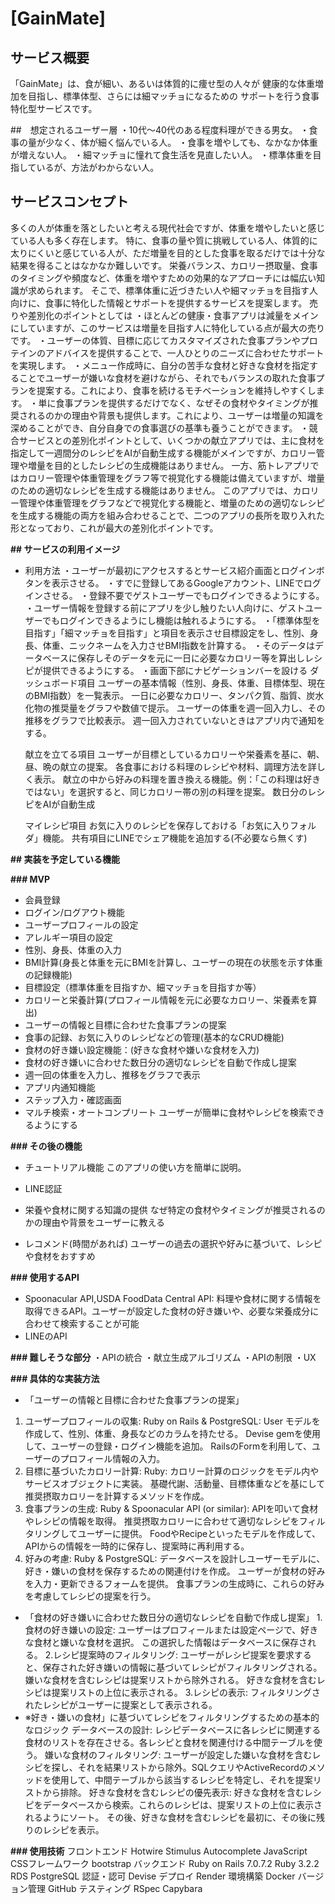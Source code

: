 # [GainMate]
## サービス概要
「GainMate」は、食が細い、あるいは体質的に痩せ型の人々が
健康的な体重増加を目指し、標準体型、さらには細マッチョになるための
サポートを行う食事特化型サービスです。

##　想定されるユーザー層
・10代～40代のある程度料理ができる男女。
・食事の量が少なく、体が細く悩んでいる人。
・食事を増やしても、なかなか体重が増えない人。
・細マッチョに憧れて食生活を見直したい人。
・標準体重を目指しているが、方法がわからない人。
## サービスコンセプト
多くの人が体重を落としたいと考える現代社会ですが、体重を増やしたいと感じている人も多く存在します。
特に、食事の量や質に挑戦している人、体質的に太りにくいと感じている人が、ただ増量を目的とした食事を取るだけでは十分な結果を得ることはなかなか難しいです。
栄養バランス、カロリー摂取量、食事のタイミングや頻度など、体重を増やすための効果的なアプローチには幅広い知識が求められます。
そこで、標準体重に近づきたい人や細マッチョを目指す人向けに、食事に特化した情報とサポートを提供するサービスを提案します。
売りや差別化のポイントとしては
・ほとんどの健康・食事アプリは減量をメインにしていますが、このサービスは増量を目指す人に特化している点が最大の売りです。
・ユーザーの体質、目標に応じてカスタマイズされた食事プランやプロテインのアドバイスを提供することで、一人ひとりのニーズに合わせたサポートを実現します。
・メニュー作成時に、自分の苦手な食材と好きな食材を指定することでユーザーが嫌いな食材を避けながら、それでもバランスの取れた食事プランを提案する。これにより、食事を続けるモチベーションを維持しやすくします。
・単に食事プランを提供するだけでなく、なぜその食材やタイミングが推奨されるのかの理由や背景も提供します。これにより、ユーザーは増量の知識を深めることができ、自分自身での食事選びの基準も養うことができます。
・競合サービスとの差別化ポイントとして、いくつかの献立アプリでは、主に食材を指定して一週間分のレシピをAIが自動生成する機能がメインですが、カロリー管理や増量を目的としたレシピの生成機能はありません。
一方、筋トレアプリではカロリー管理や体重管理をグラフ等で視覚化する機能は備えていますが、増量のための適切なレシピを生成する機能はありません。
このアプリでは、カロリー管理や体重管理をグラフなどで視覚化する機能と、増量のための適切なレシピを生成する機能の両方を組み合わせることで、二つのアプリの長所を取り入れた形となっており、これが最大の差別化ポイントです。

**## サービスの利用イメージ**
* 利用方法
  ・ユーザーが最初にアクセスするとサービス紹介画面とログインボタンを表示させる。
  ・すでに登録してあるGoogleアカウント、LINEでログインさせる。
  ・登録不要でゲストユーザーでもログインできるようにする。
  ・ユーザー情報を登録する前にアプリを少し触りたい人向けに、ゲストユーザーでもログインできるようにし機能は触れるようにする。
  ・「標準体型を目指す」「細マッチョを目指す」と項目を表示させ目標設定をし、性別、身長、体重、ニックネームを入力させBMI指数を計算する。
  ・そのデータはデータベースに保存しそのデータを元に一日に必要なカロリー等を算出しレシピが提供できるようにする。
  ・画面下部にナビゲーションバーを設ける
  ダッシュボード項目
ユーザーの基本情報（性別、身長、体重、目標体型、現在のBMI指数）を一覧表示。
一日に必要なカロリー、タンパク質、脂質、炭水化物の推奨量をグラフや数値で提示。
ユーザーの体重を週一回入力し、その推移をグラフで比較表示。
週一回入力されていないときはアプリ内で通知をする。

  献立を立てる項目
ユーザーが目標としているカロリーや栄養素を基に、朝、昼、晩の献立の提案。
各食事における料理のレシピや材料、調理方法を詳しく表示。
献立の中から好みの料理を置き換える機能。例：「この料理は好きではない」を選択すると、同じカロリー帯の別の料理を提案。
数日分のレシピをAIが自動生成

  マイレシピ項目
お気に入りのレシピを保存しておける「お気に入りフォルダ」機能。
共有項目にLINEでシェア機能を追加する(不必要なら無くす)

**## 実装を予定している機能**

**### MVP**
* 会員登録
* ログイン/ログアウト機能
* ユーザープロフィールの設定
* アレルギー項目の設定
* 性別、身長、体重の入力
* BMI計算(身長と体重を元にBMIを計算し、ユーザーの現在の状態を示す体重の記録機能)
* 目標設定（標準体重を目指すか、細マッチョを目指すか等）
* カロリーと栄養計算(プロフィール情報を元に必要なカロリー、栄養素を算出)
* ユーザーの情報と目標に合わせた食事プランの提案
* 食事の記録、お気に入りのレシピなどの管理(基本的なCRUD機能)
* 食材の好き嫌い設定機能：(好きな食材や嫌いな食材を入力)
* 食材の好き嫌いに合わせた数日分の適切なレシピを自動で作成し提案
* 週一回の体重を入力し、推移をグラフで表示
* アプリ内通知機能
* ステップ入力・確認画面
* マルチ検索・オートコンプリート
  ユーザーが簡単に食材やレシピを検索できるようにする

**### その後の機能**
* チュートリアル機能
  このアプリの使い方を簡単に説明。
* LINE認証
* 栄養や食材に関する知識の提供
  なぜ特定の食材やタイミングが推奨されるのかの理由や背景をユーザーに教える

* レコメンド(時間があれば)
  ユーザーの過去の選択や好みに基づいて、レシピや食材をおすすめ

**### 使用するAPI**
* Spoonacular API,USDA FoodData Central API: 料理や食材に関する情報を取得できるAPI。ユーザーが設定した食材の好き嫌いや、必要な栄養成分に合わせて検索することが可能
* LINEのAPI

**### 難しそうな部分**
・APIの統合
・献立生成アルゴリズム
・APIの制限
・UX

**### 具体的な実装方法**
* 「ユーザーの情報と目標に合わせた食事プランの提案」
1. ユーザープロフィールの収集:
Ruby on Rails & PostgreSQL:
User モデルを作成して、性別、体重、身長などのカラムを持たせる。
Devise gemを使用して、ユーザーの登録・ログイン機能を追加。
RailsのFormを利用して、ユーザーのプロフィール情報の入力。
2. 目標に基づいたカロリー計算:
Ruby:
カロリー計算のロジックをモデル内やサービスオブジェクトに実装。
基礎代謝、活動量、目標体重などを基にして推奨摂取カロリーを計算するメソッドを作成。
3. 食事プランの生成:
Ruby & Spoonacular API (or similar):
APIを叩いて食材やレシピの情報を取得。
推奨摂取カロリーに合わせて適切なレシピをフィルタリングしてユーザーに提供。
FoodやRecipeといったモデルを作成して、APIからの情報を一時的に保存し、提案時に再利用する。
4. 好みの考慮:
Ruby & PostgreSQL:
データベースを設計しユーザーモデルに、好き・嫌いの食材を保存するための関連付けを作成。
ユーザーが食材の好みを入力・更新できるフォームを提供。
食事プランの生成時に、これらの好みを考慮してレシピの提案を行う。

* 「食材の好き嫌いに合わせた数日分の適切なレシピを自動で作成し提案」
1.食材の好き嫌いの設定:
ユーザーはプロフィールまたは設定ページで、好きな食材と嫌いな食材を選択。
この選択した情報はデータベースに保存される。
2.レシピ提案時のフィルタリング:
ユーザーがレシピ提案を要求すると、保存された好き嫌いの情報に基づいてレシピがフィルタリングされる。
嫌いな食材を含むレシピは提案リストから除外される。
好きな食材を含むレシピは提案リストの上位に表示される。
3.レシピの表示:
フィルタリングされたレシピがユーザーに提案として表示される。
* ※好き・嫌いの食材」に基づいてレシピをフィルタリングするための基本的なロジック
データベースの設計:
レシピデータベースに各レシピに関連する食材のリストを存在させる。各レシピと食材を関連付ける中間テーブルを使う。
嫌いな食材のフィルタリング:
ユーザーが設定した嫌いな食材を含むレシピを探し、それを結果リストから除外。SQLクエリやActiveRecordのメソッドを使用して、中間テーブルから該当するレシピを特定し、それを提案リストから排除。
好きな食材を含むレシピの優先表示:
好きな食材を含むレシピをデータベースから検索。これらのレシピは、提案リストの上位に表示されるようにソート。
その後、好きな食材を含むレシピを最初に、その後に残りのレシピを表示。

**### 使用技術**
フロントエンド
  Hotwire
  Stimulus Autocomplete
  JavaScript
CSSフレームワーク
  bootstrap
バックエンド
  Ruby on Rails 7.0.7.2
  Ruby 3.2.2
RDS
  PostgreSQL
認証・認可
  Devise
デプロイ
  Render
環境構築
  Docker
バージョン管理
  GitHub
テスティング
   RSpec
   Capybara